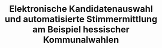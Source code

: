 ---
title: "Elektronische Kandidatenauswahl und automatisierte Stimmermittlung am Beispiel hessischer Kommunalwahlen"
collection: publications
permalink: /publications/2012-10-Elektronische-Kandidatenauswahl-und-automatisierte-Stimmermittlung-am-Beispiel-hessischer-Kommunalwahlen
venue: 'Die &quot;Offentliche Verwaltung (D&quot;OV)'
paperurl: 'https://secuso.aifb.kit.edu/downloads/RechtlicheBewertung.pdf'
citation: ' Maria Henning,  Melanie Volkamer,  <b>Jurlind Budurushi</b>, </br> Die &amp;quot;Offentliche Verwaltung (D&amp;quot;OV)</br>'
---